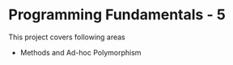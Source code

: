 # Programming Fundamentals - 5

This project covers following areas
- Methods and Ad-hoc Polymorphism



